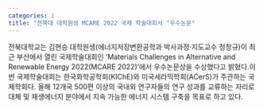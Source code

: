 ```yaml
---
categories: i
title: "전북대 대학원생 MCARE 2022 국제 학술대회서 ‘우수논문"
---
```

전북대학교는 김현승 대학원생(에너지저장변환공학과 박사과정·지도교수 정창규)이 최근 부산에서 열린 국제학술대회인 ‘Materials Challenges in Alternative and Renewable Energy 2022(MCARE 2022)’에서 우수논문상을 수상했다고 밝혔다.이번 국제학술대회는 한국화학공학회(KIChE)와 미국세라믹학회(ACerS)가 주관하는 국제학회다. 올해 12개국 500편 이상의 국내외 연구자들의 연구 성과를 교류하는 자리로 대체 및 재생에너지 분야에서 지속 가능한 에너지 시스템 구축을 목표로 하고 있다.